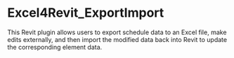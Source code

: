 # Excel4Revit_ExportImport
This Revit plugin allows users to export schedule data to an Excel file, make edits externally, and then import the modified data back into Revit to update the corresponding element data.
